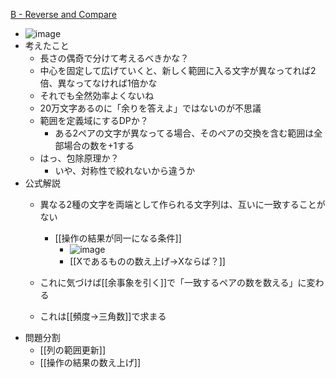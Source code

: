 
[B - Reverse and Compare](https://atcoder.jp/contests/agc019/tasks/agc019_b)
- ![image](https://gyazo.com/0f9d4abc0da3abe12d279a7e8d78c384/thumb/1000)
- 考えたこと
    - 長さの偶奇で分けて考えるべきかな？
    - 中心を固定して広げていくと、新しく範囲に入る文字が異なってれば2倍、異なってなければ1倍かな
    - それでも全然効率よくないね
    - 20万文字あるのに「余りを答えよ」ではないのが不思議
    - 範囲を定義域にするDPか？
        - ある2ペアの文字が異なってる場合、そのペアの交換を含む範囲は全部場合の数を+1する
    - はっ、包除原理か？
        - いや、対称性で絞れないから違うか
- 公式解説
    - 異なる2種の文字を両端として作られる文字列は、互いに一致することがない
        - [[操作の結果が同一になる条件]]
            - ![image](https://gyazo.com/a6db0731133b26e95552e75a13baa401/thumb/1000)
            - [[Xであるものの数え上げ→Xならば？]]

    - これに気づけば[[余事象を引く]]で「一致するペアの数を数える」に変わる
    - これは[[頻度→三角数]]で求まる
- 問題分割
    - [[列の範囲更新]]
    - [[操作の結果の数え上げ]]

